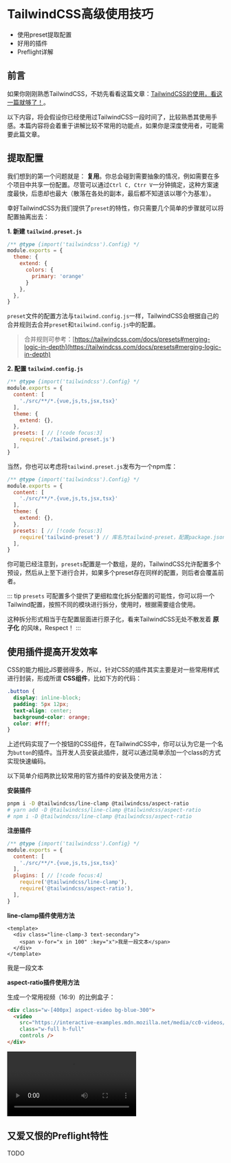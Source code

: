 
# TailwindCSS高级使用技巧

- 使用preset提取配置
- 好用的插件
- Preflight详解



## 前言

如果你刚刚熟悉TailwindCSS，不妨先看看这篇文章：[TailwindCSS的使用，看这一篇就够了！](./TailwindCSS%E4%BD%BF%E7%94%A8%E6%8A%80%E5%B7%A7.md)。

以下内容，将会假设你已经使用过TailwindCSS一段时间了，比较熟悉其使用手感。本篇内容将会着重于讲解比较不常用的功能点，如果你是深度使用者，可能需要此篇文章。

## 提取配置

我们想到的第一个问题就是： **复用**。你总会碰到需要抽象的情况，例如需要在多个项目中共享一份配置。尽管可以通过`Ctrl C, Ctrr V`一分钟搞定，这种方案速度最快，后患却也最大（散落在各处的副本，最后都不知道该以哪个为基准）。

幸好TailwindCSS为我们提供了`preset`的特性，你只需要几个简单的步骤就可以将配置抽离出去：

**1. 新建 `tailwind.preset.js`**

```js
/** @type {import('tailwindcss').Config} */
module.exports = {
  theme: {
    extend: {
      colors: {
        primary: 'orange'
      }
    },
  },
}
```

`preset`文件的配置方法与`tailwind.config.js`一样，TailwindCSS会根据自己的合并规则去合并`preset`和`tailwind.config.js`中的配置。

> 合并规则可参考：[https://tailwindcss.com/docs/presets#merging-logic-in-depth](https://tailwindcss.com/docs/presets#merging-logic-in-depth)

**2. 配置 `tailwind.config.js`**

```js
/** @type {import('tailwindcss').Config} */
module.exports = {
  content: [
    './src/**/*.{vue,js,ts,jsx,tsx}'
  ],
  theme: {
    extend: {},
  },
  presets: [ // [!code focus:3]
    require('./tailwind.preset.js')
  ],
}
```


当然，你也可以考虑将`tailwind.preset.js`发布为一个npm库：

```js
/** @type {import('tailwindcss').Config} */
module.exports = {
  content: [
    './src/**/*.{vue,js,ts,jsx,tsx}'
  ],
  theme: {
    extend: {},
  },
  presets: [ // [!code focus:3]
    require('tailwind-preset') // 库名为tailwind-preset，配置package.json中main字段为配置文件位置作为库的默认导出
  ],
}
```

你可能已经注意到，`presets`配置是一个数组，是的，TailwindCSS允许配置多个预设，然后从上至下进行合并，如果多个preset存在同样的配置，则后者会覆盖前者。

::: tip
`presets` 可配置多个提供了更细粒度化拆分配置的可能性，你可以将一个Tailwind配置，按照不同的模块进行拆分，使用时，根据需要组合使用。

这种拆分形式相当于在配置层面进行原子化，看来TailwindCSS无处不散发着 **原子化** 的风味，Respect！
:::

## 使用插件提高开发效率

CSS的能力相比JS要弱得多，所以，针对CSS的插件其实主要是对一些常用样式进行封装，形成所谓 **CSS组件**，比如下方的代码：

```css
.button {
  display: inline-block;
  padding: 5px 12px;
  text-align: center;
  background-color: orange;
  color: #fff;
}
```

上述代码实现了一个按钮的CSS组件，在TailwindCSS中，你可以认为它是一个名为`button`的插件。当开发人员安装此插件，就可以通过简单添加一个class的方式实现快速编码。

以下简单介绍两款比较常用的官方插件的安装及使用方法：

**安装插件**

```bash
pnpm i -D @tailwindcss/line-clamp @tailwindcss/aspect-ratio
# yarn add -D @tailwindcss/line-clamp @tailwindcss/aspect-ratio
# npm i -D @tailwindcss/line-clamp @tailwindcss/aspect-ratio
```

**注册插件**

```js
/** @type {import('tailwindcss').Config} */
module.exports = {
  content: [
    './src/**/*.{vue,js,ts,jsx,tsx}'
  ],
  plugins: [ // [!code focus:4]
    require('@tailwindcss/line-clamp'),
    require('@tailwindcss/aspect-ratio'),
  ],
}

```

**line-clamp插件使用方法**


```vue
<template>
  <div class="line-clamp-3 text-secondary">
    <span v-for="x in 100" :key="x">我是一段文本</span>
  </div>
</template>
```

<div class="line-clamp-3 text-secondary">
  <span v-for="x in 100" :key="x">我是一段文本</span>
</div>

**aspect-ratio插件使用方法**

生成一个常用视频（16:9）的比例盒子：

```html
<div class="w-[400px] aspect-video bg-blue-300">
  <video
    src="https://interactive-examples.mdn.mozilla.net/media/cc0-videos/flower.webm"
    class="w-full h-full"
    controls />
</div>
```


<div class="w-[400px] aspect-video bg-blue-300">
  <video
    src="https://interactive-examples.mdn.mozilla.net/media/cc0-videos/flower.webm"
    class="w-full h-full"
    controls />
</div>



## 又爱又恨的Preflight特性

TODO
